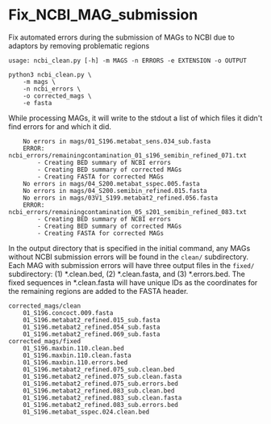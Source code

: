 # Fix_NCBI_MAG_submission

Fix automated errors during the submission of MAGs to NCBI due to adaptors by removing problematic regions

```
usage: ncbi_clean.py [-h] -m MAGS -n ERRORS -e EXTENSION -o OUTPUT

python3 ncbi_clean.py \
    -m mags \
    -n ncbi_errors \
    -o corrected_mags \
    -e fasta
```

While processing MAGs, it will write to the stdout a list of which files it didn't find errors for and which it did. 

```
    No errors in mags/01_S196.metabat_sens.034_sub.fasta
    ERROR: ncbi_errors/remainingcontamination_01_s196_semibin_refined_071.txt
        - Creating BED summary of NCBI errors
        - Creating BED summary of corrected MAGs
        - Creating FASTA for corrected MAGs
    No errors in mags/04_S200.metabat_sspec.005.fasta
    No errors in mags/04_S200.semibin_refined.015.fasta
    No errors in mags/03V1_S199.metabat2_refined.056.fasta
    ERROR: ncbi_errors/remainingcontamination_05_s201_semibin_refined_083.txt
        - Creating BED summary of NCBI errors
        - Creating BED summary of corrected MAGs
        - Creating FASTA for corrected MAGs
```

In the output directory that is specified in the initial command, any MAGs without NCBI submission errors will be found in the `clean/` subdirectory. Each MAG with submission errors will have three output files in the `fixed/` subdirectory: (1) *.clean.bed, (2) *.clean.fasta, and (3) *.errors.bed. The fixed sequences in *.clean.fasta will have unique IDs as the coordinates for the remaining regions are added to the FASTA header.

```
corrected_mags/clean
    01_S196.concoct.009.fasta
    01_S196.metabat2_refined.015_sub.fasta
    01_S196.metabat2_refined.054_sub.fasta
    01_S196.metabat2_refined.069_sub.fasta
corrected_mags/fixed
    01_S196.maxbin.110.clean.bed
    01_S196.maxbin.110.clean.fasta
    01_S196.maxbin.110.errors.bed
    01_S196.metabat2_refined.075_sub.clean.bed
    01_S196.metabat2_refined.075_sub.clean.fasta
    01_S196.metabat2_refined.075_sub.errors.bed
    01_S196.metabat2_refined.083_sub.clean.bed
    01_S196.metabat2_refined.083_sub.clean.fasta
    01_S196.metabat2_refined.083_sub.errors.bed
    01_S196.metabat_sspec.024.clean.bed
```

